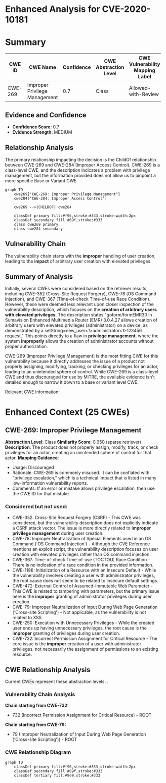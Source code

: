 # Enhanced Analysis for CVE-2020-10181

# Summary
| CWE ID | CWE Name | Confidence | CWE Abstraction Level | CWE Vulnerability Mapping Label | CWE-Vulnerability Mapping Notes |
|---|---|---|---|---|---|
| CWE-269 | Improper Privilege Management | 0.7 | Class | Allowed-with-Review | Primary CWE |

## Evidence and Confidence

*   **Confidence Score:** 0.7
*   **Evidence Strength:** MEDIUM

## Relationship Analysis
The primary relationship impacting the decision is the ChildOf relationship between CWE-269 and CWE-284 (Improper Access Control). CWE-269 is a class-level CWE, and the description indicates a problem with privilege management, but the information provided does not allow us to pinpoint a more specific Base or Variant CWE.

```mermaid
graph TD
    cwe269["CWE-269: Improper Privilege Management"]
    cwe284["CWE-284: Improper Access Control"]

    cwe269 -->|CHILDOF| cwe284

    classDef primary fill:#f96,stroke:#333,stroke-width:2px
    classDef secondary fill:#69f,stroke:#333
    class cwe269 primary
    class cwe284 secondary
```

## Vulnerability Chain
The vulnerability chain starts with the **improper** handling of user creation, leading to the **impact** of arbitrary user creation with elevated privileges.

## Summary of Analysis
Initially, several CWEs were considered based on the retriever results, including CWE-352 (Cross-Site Request Forgery), CWE-78 (OS Command Injection), and CWE-367 (Time-of-check Time-of-use Race Condition). However, these were deemed less relevant upon closer inspection of the vulnerability description, which focuses on the **creation of arbitrary users with elevated privileges**. The description states "goform/formEMR30 in Sumavision Enhanced Multimedia Router (EMR) 3.0.4.27 allows creation of arbitrary users with elevated privileges (administrator) on a device, as demonstrated by a setString=new_user<*1*>administrator<*1*>123456 request." This points directly to a flaw in **privilege management**, where the system **improperly** allows the creation of administrator accounts without proper authorization.

CWE-269 (Improper Privilege Management) is the most fitting CWE for this vulnerability because it directly addresses the issue of a product not properly assigning, modifying, tracking, or checking privileges for an actor, leading to an unintended sphere of control. While CWE-269 is a class-level CWE and thus discouraged for use by MITRE, the available evidence isn't detailed enough to narrow it down to a base or variant level CWE.

Relevant CWE Information:

# Enhanced Context (25 CWEs)

## CWE-269: Improper Privilege Management
**Abstraction Level**: Class
**Similarity Score**: 0.050 (sparse retriever)
**Description**:
The product does not properly assign, modify, track, or check privileges for an actor, creating an unintended sphere of control for that actor.
**Mapping Guidance**:
- Usage: Discouraged
- Rationale: CWE-269 is commonly misused. It can be conflated with "privilege escalation," which is a technical impact that is listed in many low-information vulnerability reports.
- Comments: If an error or mistake allows privilege escalation, then use the CWE ID for that mistake.

### Considered but not used:
- CWE-352: Cross-Site Request Forgery (CSRF) - This CWE was considered, but the vulnerability description does not explicitly indicate a CSRF attack vector. The issue is more directly related to **improper privilege management** during user creation.
- CWE-78: Improper Neutralization of Special Elements used in an OS Command ('OS Command Injection') - Although the CVE Reference mentions an exploit script, the vulnerability description focuses on user creation with elevated privileges rather than OS command injection.
- CWE-367: Time-of-check Time-of-use (TOCTOU) Race Condition - There is no indication of a race condition in the provided information.
- CWE-1188: Initialization of a Resource with an Insecure Default - While the vulnerability involves creating a user with administrator privileges, the root cause does not seem to be related to insecure default settings.
- CWE-472: External Control of Assumed-Immutable Web Parameter - This CWE is related to tampering with parameters, but the primary issue here is the **improper** granting of administrator privileges during user creation.
- CWE-79: Improper Neutralization of Input During Web Page Generation ('Cross-site Scripting') - Not applicable, as the vulnerability is not related to XSS.
- CWE-250: Execution with Unnecessary Privileges - While the created user ends up having unnecessary privileges, the root cause is the **improper** granting of privileges during user creation.
- CWE-732: Incorrect Permission Assignment for Critical Resource - The core issue is the **improper** creation of a user with administrator privileges, not necessarily the assignment of permissions to an existing resource.


## CWE Relationship Analysis

Current CWEs represent these abstraction levels: .


### Vulnerability Chain Analysis

**Chain starting from CWE-732:**
- 732 (Incorrect Permission Assignment for Critical Resource) - ROOT


**Chain starting from CWE-79:**
- 79 (Improper Neutralization of Input During Web Page Generation ('Cross-site Scripting')) - ROOT



### CWE Relationship Diagram

```mermaid
graph TD
    classDef primary fill:#f96,stroke:#333,stroke-width:2px
    classDef secondary fill:#69f,stroke:#333
    classDef tertiary fill:#9e9,stroke:#333
```